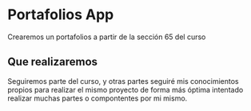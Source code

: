 # Portafolios App

Crearemos un portafolios a partir de la sección 65 del curso

## Que realizaremos

Seguiremos parte del curso, y otras partes seguiré mis conocimientos propios para realizar el mismo proyecto de forma más óptima intentado realizar muchas partes o compontentes por mi mismo.
